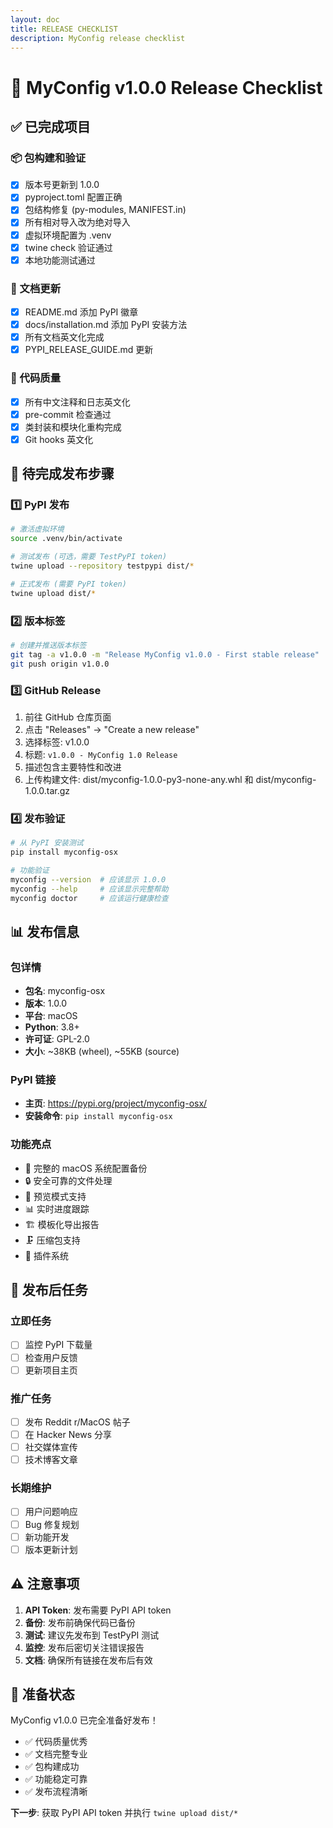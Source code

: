 ```yaml
---
layout: doc
title: RELEASE CHECKLIST
description: MyConfig release checklist
---
```

# 🚀 MyConfig v1.0.0 Release Checklist

## ✅ 已完成项目

### 📦 包构建和验证
- [x] 版本号更新到 1.0.0
- [x] pyproject.toml 配置正确
- [x] 包结构修复 (py-modules, MANIFEST.in)
- [x] 所有相对导入改为绝对导入
- [x] 虚拟环境配置为 .venv
- [x] twine check 验证通过
- [x] 本地功能测试通过

### 📝 文档更新
- [x] README.md 添加 PyPI 徽章
- [x] docs/installation.md 添加 PyPI 安装方法
- [x] 所有文档英文化完成
- [x] PYPI_RELEASE_GUIDE.md 更新

### 🔧 代码质量
- [x] 所有中文注释和日志英文化
- [x] pre-commit 检查通过
- [x] 类封装和模块化重构完成
- [x] Git hooks 英文化

## 🔄 待完成发布步骤

### 1️⃣ PyPI 发布
```bash
# 激活虚拟环境
source .venv/bin/activate

# 测试发布 (可选，需要 TestPyPI token)
twine upload --repository testpypi dist/*

# 正式发布 (需要 PyPI token)
twine upload dist/*
```

### 2️⃣ 版本标签
```bash
# 创建并推送版本标签
git tag -a v1.0.0 -m "Release MyConfig v1.0.0 - First stable release"
git push origin v1.0.0
```

### 3️⃣ GitHub Release
1. 前往 GitHub 仓库页面
2. 点击 "Releases" → "Create a new release"
3. 选择标签: v1.0.0
4. 标题: `v1.0.0 - MyConfig 1.0 Release`
5. 描述包含主要特性和改进
6. 上传构建文件: dist/myconfig-1.0.0-py3-none-any.whl 和 dist/myconfig-1.0.0.tar.gz

### 4️⃣ 发布验证
```bash
# 从 PyPI 安装测试
pip install myconfig-osx

# 功能验证
myconfig --version  # 应该显示 1.0.0
myconfig --help     # 应该显示完整帮助
myconfig doctor     # 应该运行健康检查
```

## 📊 发布信息

### 包详情
- **包名**: myconfig-osx
- **版本**: 1.0.0
- **平台**: macOS
- **Python**: 3.8+
- **许可证**: GPL-2.0
- **大小**: ~38KB (wheel), ~55KB (source)

### PyPI 链接
- **主页**: https://pypi.org/project/myconfig-osx/
- **安装命令**: `pip install myconfig-osx`

### 功能亮点
- 🔄 完整的 macOS 系统配置备份
- 🔒 安全可靠的文件处理
- 👀 预览模式支持
- 📊 实时进度跟踪
- 🏗️ 模板化导出报告
- 🗜️ 压缩包支持
- 🔌 插件系统

## 🎯 发布后任务

### 立即任务
- [ ] 监控 PyPI 下载量
- [ ] 检查用户反馈
- [ ] 更新项目主页

### 推广任务
- [ ] 发布 Reddit r/MacOS 帖子
- [ ] 在 Hacker News 分享
- [ ] 社交媒体宣传
- [ ] 技术博客文章

### 长期维护
- [ ] 用户问题响应
- [ ] Bug 修复规划
- [ ] 新功能开发
- [ ] 版本更新计划

## ⚠️ 注意事项

1. **API Token**: 发布需要 PyPI API token
2. **备份**: 发布前确保代码已备份
3. **测试**: 建议先发布到 TestPyPI 测试
4. **监控**: 发布后密切关注错误报告
5. **文档**: 确保所有链接在发布后有效

## 🎉 准备状态

MyConfig v1.0.0 已完全准备好发布！

- ✅ 代码质量优秀
- ✅ 文档完整专业  
- ✅ 包构建成功
- ✅ 功能稳定可靠
- ✅ 发布流程清晰

**下一步**: 获取 PyPI API token 并执行 `twine upload dist/*`
